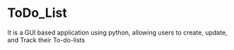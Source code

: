 # ToDo_List
It is a GUI based application using python, allowing users to create, update, and Track their To-do-lists
